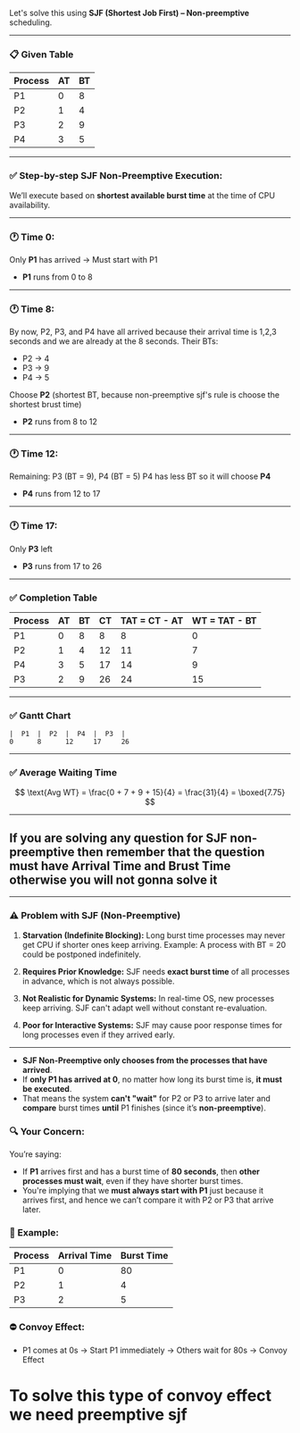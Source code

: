 Let's solve this using **SJF (Shortest Job First) – Non-preemptive** scheduling.

---

### 📋 Given Table

| Process | AT | BT |
| ------- | -- | -- |
| P1      | 0  | 8  |
| P2      | 1  | 4  |
| P3      | 2  | 9  |
| P4      | 3  | 5  |

---

### ✅ Step-by-step SJF Non-Preemptive Execution:

We’ll execute based on **shortest available burst time** at the time of CPU availability.

---

### 🕐 Time 0:

Only **P1** has arrived → Must start with P1

* **P1** runs from 0 to 8

---

### 🕐 Time 8:

By now, P2, P3, and P4 have all arrived because their arrival time is 1,2,3 seconds and we are already at the 8 seconds. Their BTs:

* P2 → 4
* P3 → 9
* P4 → 5

Choose **P2** (shortest BT, because non-preemptive sjf's rule is choose the shortest brust time)

* **P2** runs from 8 to 12

---

### 🕐 Time 12:

Remaining: P3 (BT = 9), P4 (BT = 5)
P4 has less BT so it will choose **P4**

* **P4** runs from 12 to 17

---

### 🕐 Time 17:

Only **P3** left

* **P3** runs from 17 to 26

---

### ✅ Completion Table

| Process | AT | BT | CT | TAT = CT - AT | WT = TAT - BT |
| ------- | -- | -- | -- | ------------- | ------------- |
| P1      | 0  | 8  | 8  | 8             | 0             |
| P2      | 1  | 4  | 12 | 11            | 7             |
| P4      | 3  | 5  | 17 | 14            | 9             |
| P3      | 2  | 9  | 26 | 24            | 15            |

---

### ✅ Gantt Chart

```
|  P1  |  P2  |  P4  |  P3  |
0      8      12     17     26
```

---

### ✅ Average Waiting Time

$$
\text{Avg WT} = \frac{0 + 7 + 9 + 15}{4} = \frac{31}{4} = \boxed{7.75}
$$




---

## If you are solving any question for SJF non-preemptive then remember that the question must have Arrival Time and Brust Time otherwise you will not gonna solve it

---

### ⚠️ Problem with SJF (Non-Preemptive)

1. **Starvation (Indefinite Blocking):**
   Long burst time processes may never get CPU if shorter ones keep arriving.
   Example: A process with BT = 20 could be postponed indefinitely.

2. **Requires Prior Knowledge:**
   SJF needs **exact burst time** of all processes in advance, which is not always possible.

3. **Not Realistic for Dynamic Systems:**
   In real-time OS, new processes keep arriving. SJF can't adapt well without constant re-evaluation.

4. **Poor for Interactive Systems:**
   SJF may cause poor response times for long processes even if they arrived early.

---

* **SJF Non-Preemptive only chooses from the processes that have arrived**.
* If **only P1 has arrived at 0**, no matter how long its burst time is, **it must be executed**.
* That means the system **can't "wait"** for P2 or P3 to arrive later and **compare** burst times **until** P1 finishes (since it’s **non-preemptive**).

### 🔍 Your Concern:

You’re saying:

* If **P1** arrives first and has a burst time of **80 seconds**, then **other processes must wait**, even if they have shorter burst times.
* You're implying that we **must always start with P1** just because it arrives first, and hence we can’t compare it with P2 or P3 that arrive later.

### 📘 Example:

| Process | Arrival Time | Burst Time |
| ------- | ------------ | ---------- |
| P1      | 0            | 80         |
| P2      | 1            | 4          |
| P3      | 2            | 5          |


### ⛔ Convoy Effect:

* P1 comes at 0s → Start P1 immediately → Others wait for 80s → Convoy Effect

# To solve this type of convoy effect we need preemptive sjf